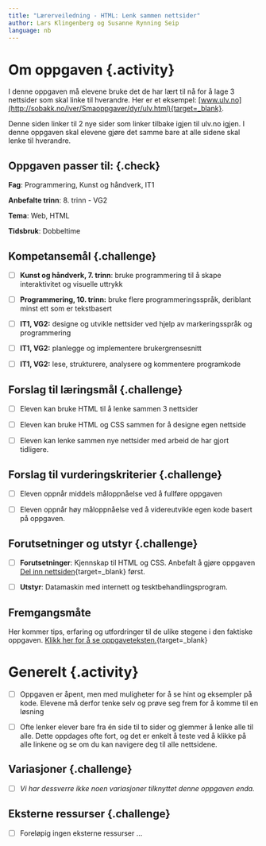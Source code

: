 ```yaml
---
title: "Lærerveiledning - HTML: Lenk sammen nettsider"
author: Lars Klingenberg og Susanne Rynning Seip
language: nb
---
```



# Om oppgaven {.activity}

I denne oppgaven må elevene bruke det de har lært til nå for å lage 3 nettsider
som skal linke til hverandre. Her er et eksempel:
[www.ulv.no](http://sobakk.no/iver/Smaoppgaver/dyr/ulv.html){target=_blank}.

Denne siden linker til 2 nye sider som linker tilbake igjen til ulv.no igjen. I
denne oppgaven skal elevene gjøre det samme bare at alle sidene skal lenke til
hverandre.

## Oppgaven passer til: {.check}

__Fag__: Programmering, Kunst og håndverk, IT1

__Anbefalte trinn__: 8. trinn - VG2

__Tema__: Web, HTML

__Tidsbruk__: Dobbeltime

## Kompetansemål {.challenge}

- [ ] __Kunst og håndverk, 7. trinn__: bruke programmering til å skape interaktivitet og visuelle uttrykk

- [ ] __Programmering, 10. trinn:__ bruke flere programmeringsspråk, deriblant minst ett som er tekstbasert

- [ ] __IT1, VG2:__ designe og utvikle nettsider ved hjelp av markeringsspråk og programmering

- [ ] __IT1, VG2:__ planlegge og implementere brukergrensesnitt

- [ ] __IT1, VG2:__ lese, strukturere, analysere og kommentere programkode

## Forslag til læringsmål {.challenge}

- [ ] Eleven kan bruke HTML til å lenke sammen 3 nettsider

- [ ] Eleven kan bruke HTML og CSS sammen for å designe egen nettside

- [ ] Eleven kan lenke sammen nye nettsider med arbeid de har gjort tidligere.

## Forslag til vurderingskriterier {.challenge}

- [ ] Eleven oppnår middels måloppnåelse ved å fullføre oppgaven

- [ ] Eleven oppnår høy måloppnåelse ved å videreutvikle egen kode basert på
  oppgaven.

## Forutsetninger og utstyr {.challenge}

- [ ] __Forutsetninger__: Kjennskap til HTML og CSS. Anbefalt å gjøre oppgaven
  [Del inn nettsiden](../del_inn_nettsiden/del_inn_nettsiden.html){target=_blank} først.

- [ ] __Utstyr__: Datamaskin med internett og tesktbehandlingsprogram.

## Fremgangsmåte

Her kommer tips, erfaring og utfordringer til de ulike stegene i den faktiske
oppgaven. [Klikk her for å se
oppgaveteksten.](../lenk_sammen_nettsider/lenk_sammen_nettsider.html){target=_blank}


# Generelt {.activity}

- [ ] Oppgaven er åpent, men med muligheter for å se hint og eksempler på kode.
  Elevene må derfor tenke selv og prøve seg frem for å komme til en løsning

- [ ] Ofte lenker elever bare fra én side til to sider og glemmer å lenke alle
  til alle. Dette oppdages ofte fort, og det er enkelt å teste ved å klikke på
  alle linkene og se om du kan navigere deg til alle nettsidene.

## Variasjoner {.challenge}

- [ ] _Vi har dessverre ikke noen variasjoner tilknyttet denne oppgaven enda._

## Eksterne ressurser {.challenge}

- [ ] Foreløpig ingen eksterne ressurser ...

